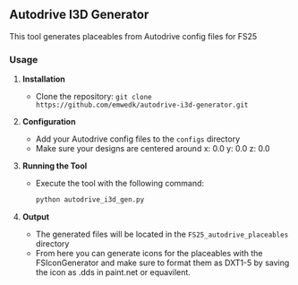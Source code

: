 ## Autodrive I3D Generator

This tool generates placeables from Autodrive config files for FS25

### Usage

1. **Installation**
   - Clone the repository: `git clone https://github.com/emwedk/autodrive-i3d-generator.git`

2. **Configuration**
   - Add your Autodrive config files to the `configs` directory
   - Make sure your designs are centered around x: 0.0 y: 0.0 z: 0.0

3. **Running the Tool**
   - Execute the tool with the following command:
     ```bash
     python autodrive_i3d_gen.py
     ```

4. **Output**
   - The generated files will be located in the `FS25_autodrive_placeables` directory
   - From here you can generate icons for the placeables with the FSIconGenerator and make sure to format them as DXT1-5 by saving the icon as .dds in paint.net or equavilent.


